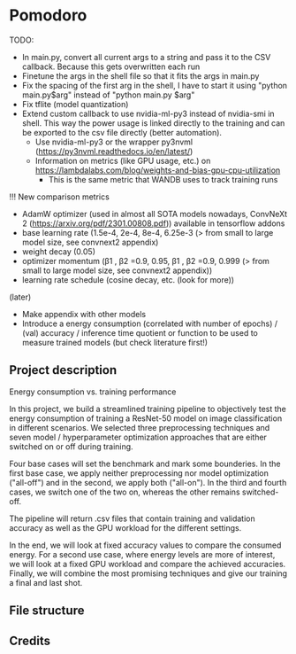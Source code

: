 # Pomodoro

TODO: 

* In main.py, convert all current args to a string and pass it to the CSV callback. Because this gets overwritten each run
* Finetune the args in the shell file so that it fits the args in main.py
* Fix the spacing of the first arg in the shell, I have to start it using "python main.py$arg" instead of "python main.py $arg"
* Fix tflite (model quantization)
* Extend custom callback to use nvidia-ml-py3 instead of nvidia-smi in shell. This way the power usage is linked directly to the training and can be exported to the csv file directly (better automation). 
  * Use nvidia-ml-py3 or the wrapper py3nvml (https://py3nvml.readthedocs.io/en/latest/)
  * Information on metrics (like GPU usage, etc.) on https://lambdalabs.com/blog/weights-and-bias-gpu-cpu-utilization
      * This is the same metric that WANDB uses to track training runs
      
!!! New comparison metrics
- AdamW optimizer (used in almost all SOTA models nowadays, ConvNeXt 2 (https://arxiv.org/pdf/2301.00808.pdf)) available in tensorflow addons
- base learning rate (1.5e-4, 2e-4, 8e-4, 6.25e-3 (> from small to large model size, see convnext2 appendix) 
- weight decay (0.05)
- optimizer momentum (β1 , β2 =0.9, 0.95,    β1 , β2 =0.9, 0.999 (> from small to large model size, see convnext2 appendix))
- learning rate schedule (cosine decay, etc. (look for more))



(later) 
* Make appendix with other models
* Introduce a energy consumption (correlated with number of epochs) / (val) accuracy / inference time quotient or function to be used to measure trained models (but check literature first!)

## Project description

Energy consumption vs. training performance

In this project, we build a streamlined training pipeline to objectively test the energy consumption of training a ResNet-50 model on image classification in different scenarios. We selected three preprocessing techniques and seven model / hyperparameter optimization approaches that are either switched on or off during training.

Four base cases will set the benchmark and mark some bounderies. In the first base case, we apply neither preprocessing nor model optimization ("all-off") and in the second, we apply both ("all-on"). In the third and fourth cases, we switch one of the two on, whereas the other remains switched-off.

The pipeline will return .csv files that contain training and validation accuracy as well as the GPU workload for the different settings.

In the end, we will look at fixed accuracy values to compare the consumed energy. For a second use case, where energy levels are more of interest, we will look at a fixed GPU workload and compare the achieved accuracies. Finally, we will combine the most promising techniques and give our training a final and last shot.

## File structure

## Credits
